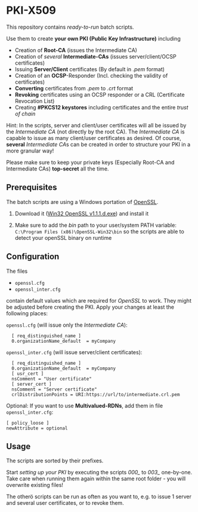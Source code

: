 # PKI-X509
This repository contains *ready-to-run* batch scripts.

 Use them to create **your own PKI (Public Key Infrastructure)** including 
 - Creation of **Root-CA** (issues the Intermediate CA)
 - Creation of *several* **Intermediate-CAs** (issues server/client/OCSP certificates)
 - Issuing **Server/Client** certificates (By default in *.pem* format)
 - Creation of an **OCSP**-Responder (Incl. checking the validity of certificates)
 - **Converting** certificates from *.pem* to *.crt* format
 - **Revoking** certificates using an OCSP responder or a CRL (Certificate Revocation List)
 - Creating **#PKCS12 keystores** including certificates and the entire *trust of chain*

Hint: In the scripts, server and client/user certificates will all be issued by the *Intermediate CA* (not directly by the root CA). 
The *Intermediate CA* is capable to issue as many client/user certificates as desired. Of course, **several** *Intermediate CA*s can be created in order to structure your PKI in a more granular way!
 
 Please make sure to keep your private keys (Especially Root-CA and Intermediate CAs) **top-secret** all the time.

## Prerequisites
The batch scripts are using a Windows portation of [OpenSSL](https://www.openssl.org/).

1.  Download it ([Win32 OpenSSL v1.1.1.d.exe](https://slproweb.com/download/Win32OpenSSL-1_1_1d.exe "Win32 OpenSSL v1.1.1.d")) and install it
 
2. Make sure to add the *bin* path to your user/system PATH variable: `C:\Program Files (x86)\OpenSSL-Win32\bin` so the scripts are able to detect your openSSL binary on runtime

## Configuration
The files

- `openssl.cfg`
- `openssl_inter.cfg`

contain default values which are required for *OpenSSL* to work. They might be adjusted before creating the PKI. Apply your changes at least the following places:

`openssl.cfg` (will issue only the *Intermediate CA*):
```
  [ req_distinguished_name ]
  0.organizationName_default  = myCompany
```

`openssl_inter.cfg` (will issue server/client certificates):
```
  [ req_distinguished_name ]
  0.organizationName_default  = myCompany
  [ usr_cert ]
  nsComment = "User certificate"
  [ server_cert ]
  nsComment = "Server certificate"
  crlDistributionPoints = URI:https://url/to/intermediate.crl.pem
  ```
  
Optional: If you want to use **Multivalued-RDNs**, add them in file `openssl_inter.cfg`:
```
[ policy_loose ]
newAttribute = optional
```

## Usage
The scripts are sorted by their prefixes.

Start *setting up your PKI* by executing the scripts *000_* to *003_* one-by-one. Take care when running them again within the same root folder - you will overwrite existing files!

The otherö scripts can be run as often as you want to, e.g. to issue 1 server and several user certificates, or to revoke them.
